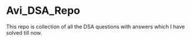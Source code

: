 # Avi_DSA_Repo
This repo is collection of all the DSA questions with answers which I have solved till now. 
